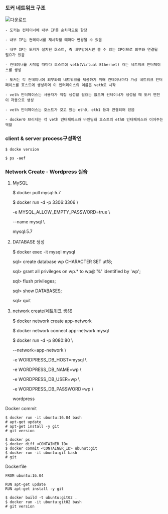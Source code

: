 
### 도커 네트워크 구조

![다운로드](https://user-images.githubusercontent.com/54794815/178488864-5d80e34a-3d08-40f1-a3e5-409f32d24fd3.png)





    - 도커는 컨테이너에 내부 IP를 순차적으로 할당

    - 내부 IP는 컨테이너를 재시작할 때마다 변경될 수 있음

    - 내부 IP는 도커가 설치된 호스트, 즉 내부망에서만 쓸 수 있는 IP이므로 외부와 연결될 필요가 있음

    - 컨테이너를 시작할 때마다 호스트에 veth(Virtual Ethernet) 라는 네트워크 인터페이스를 생성

    - 도커는 각 컨테이너에 외부와의 네트워크를 제공하기 위해 컨테이너마다 가상 네트워크 인터페이스를 호스트에 생성하며 이 인터페이스의 이름은 veth로 시작

    - veth 인터페이스는 사용자가 직접 생성할 필요는 없으며 컨테이너가 생성될 때 도커 엔진이 자동으로 생성

    - veth 인터페이스는 호스트가 갖고 있는 eth0, eth1 등과 연결되어 있음

    - docker0 브리지는 각 veth 인터페이스와 바인딩돼 호스트의 eth0 인터페이스와 이어주는 역할


### client & server process구성확인

    $ docke version

    $ ps -aef


### Network Create - Wordpress 실습

1. MySQL

    $ docker pull mysql:5.7
    
    $ docker run -d -p 3306:3306 \
    
      -e MYSQL_ALLOW_EMPTY_PASSWORD=true \
      
      --name mysql \
      
      mysql:5.7

2. DATABASE 생성

    $ docker exec -it mysql mysql

    sql> create database wp CHARACTER SET utf8;
    
    sql> grant all privileges on wp.* to wp@'%' identified by 'wp';
    
    sql> flush privileges;
    
    sql> show DATABASES;
    
    sql> quit
    
3. network create(네트워크 생성)

    $ docker network create app-network

    $ docker network connect app-network mysql

    $ docker run -d -p 8080:80 \
    
    --network=app-network \
    
    -e WORDPRESS_DB_HOST=mysql \
    
    -e WORDPRESS_DB_NAME=wp \
    
    -e WORDPRESS_DB_USER=wp \
    
    -e WORDPRESS_DB_PASSWORD=wp \
    
    wordpress






    
    




























Docker commit
```
$ docker run -it ubuntu:16.04 bash
# apt-get update
# apt-get install -y git
# git version
```

```
$ docker ps
$ docker diff <CONTAINER_ID>
$ docker commit <CONTAINER_ID> ubunut:git
$ docker run -it ubuntu:git bash
# git
```

Dockerfile
```
FROM ubuntu:16.04

RUN apt-get update
RUN apt-get install -y git
```

```
$ docker build -t ubuntu:git02 .
$ docker run -it ubuntu:git02 bash
# git version
```
